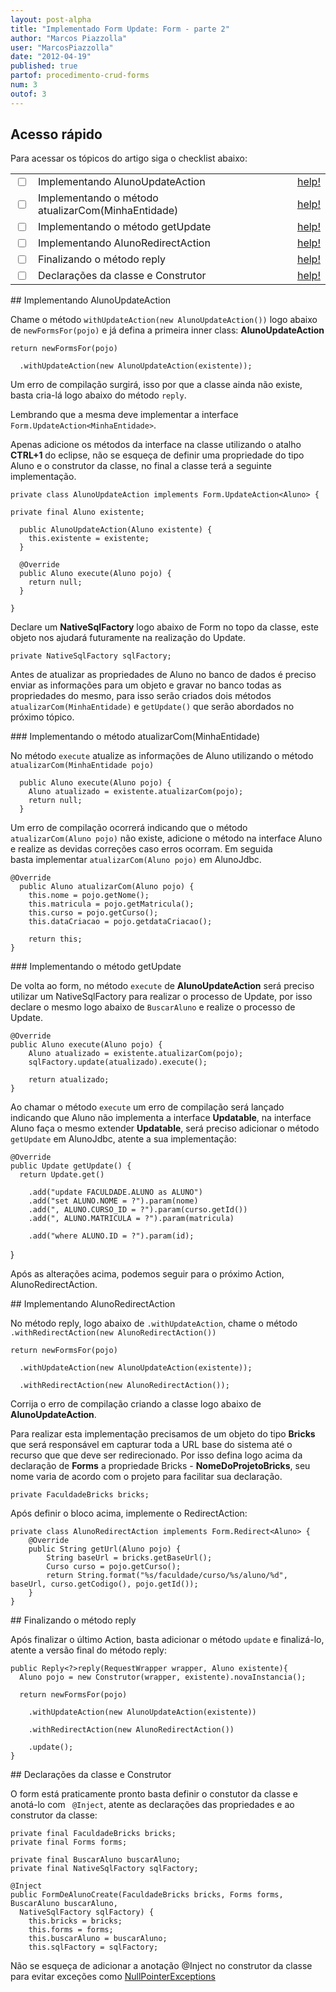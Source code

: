 ```yaml
---
layout: post-alpha
title: "Implementado Form Update: Form - parte 2"
author: "Marcos Piazzolla"
user: "MarcosPiazzolla"
date: "2012-04-19"
published: true
partof: procedimento-crud-forms
num: 3
outof: 3
---
```


## Acesso rápido

Para acessar os tópicos do artigo siga o checklist abaixo:

<table class="table table-bordered">
  <tr>
    <td class="tac col2em">
      <a id="topo_0_0"><input type="checkbox" /></a>
    </td>
    <td>
      Implementando AlunoUpdateAction
    </td>
    <td>
      <a href="#0_0">help!</a>
    </td>    
  </tr>
  <tr>
    <td class="tac col2em">
      <a id="topo_0_1"><input type="checkbox" /></a>
    </td>
    <td>
      Implementando o método atualizarCom(MinhaEntidade)
    </td>
    <td>
      <a href="#0_1">help!</a>
    </td>
  </tr>
  <tr>
    <td class="tac col2em">
      <a id="topo_0_1"><input type="checkbox" /></a>
    </td>
    <td>
      Implementando o método getUpdate
    </td>
    <td>
      <a href="#0_2">help!</a>
    </td>
  </tr>
  <tr>
    <td class="tac col2em">
      <a id="topo_0_1"><input type="checkbox" /></a>
    </td>
    <td>
      Implementando AlunoRedirectAction
    </td>
    <td>
      <a href="#0_3">help!</a>
    </td>
  </tr>
  <tr>
    <td class="tac col2em">
      <a id="topo_0_1"><input type="checkbox" /></a>
    </td>
    <td>
      Finalizando o método reply
    </td>
    <td>
      <a href="#0_4">help!</a>
    </td>
  </tr>
  <tr>
    <td class="tac col2em">
      <a id="topo_0_1"><input type="checkbox" /></a>
    </td>
    <td>
      Declarações da classe e Construtor
    </td>
    <td>
      <a href="#0_5">help!</a>
    </td>
  </tr>
</table>

##<a id="0_0"> </a> Implementando AlunoUpdateAction

Chame o método `withUpdateAction(new AlunoUpdateAction())` logo abaixo de `newFormsFor(pojo)`
e já defina a primeira inner class:  __AlunoUpdateAction__

	return newFormsFor(pojo)

	  .withUpdateAction(new AlunoUpdateAction(existente));

Um erro de compilação surgirá, isso por que a classe ainda não existe, basta cria-lá logo abaixo do
método `reply`.

Lembrando que a mesma deve implementar a interface `Form.UpdateAction<MinhaEntidade>`.

Apenas adicione os métodos da interface na classe utilizando o atalho __CTRL+1__ do eclipse, não
se esqueça de definir uma propriedade do tipo Aluno e o construtor da classe, no final a classe terá a
seguinte implementação.

	private class AlunoUpdateAction implements Form.UpdateAction<Aluno> {

	private final Aluno existente;

	  public AlunoUpdateAction(Aluno existente) {
	    this.existente = existente;
	  }
	
	  @Override
	  public Aluno execute(Aluno pojo) {
        return null;
	  }

	}

Declare um __NativeSqlFactory__ logo abaixo de Form no topo da classe, este objeto nos ajudará 
futuramente na realização do Update.

	private NativeSqlFactory sqlFactory;

Antes de atualizar as propriedades de Aluno no banco de dados é preciso enviar as informações para
um objeto e gravar no banco todas as propriedades do mesmo, para isso serão criados dois métodos
`atualizarCom(MinhaEntidade)` e `getUpdate()` que serão abordados no próximo tópico.

###<a id="0_1"> </a> Implementando o método atualizarCom(MinhaEntidade)

No método `execute` atualize as informações de Aluno utilizando o método `atualizarCom(MinhaEntidade pojo)` 

	  public Aluno execute(Aluno pojo) {
	    Aluno atualizado = existente.atualizarCom(pojo);
        return null;
	  }

Um erro de compilação ocorrerá indicando que o método `atualizarCom(Aluno pojo)` não existe, adicione
o método na interface Aluno e realize as devidas correções caso erros ocorram. Em seguida  
basta implementar `atualizarCom(Aluno pojo)` em AlunoJdbc.

	@Override
	  public Aluno atualizarCom(Aluno pojo) {
		this.nome = pojo.getNome();
		this.matricula = pojo.getMatricula();
		this.curso = pojo.getCurso();
		this.dataCriacao = pojo.getdataCriacao();
		
	    return this;
	}

###<a id="0_2"> </a> Implementando o método getUpdate

De volta ao form, no método `execute` de __AlunoUpdateAction__ será preciso utilizar um
NativeSqlFactory para realizar o processo de Update, por isso declare o mesmo logo abaixo de 
`BuscarAluno` e realize o processo de Update.

	@Override
	public Aluno execute(Aluno pojo) {
		Aluno atualizado = existente.atualizarCom(pojo);
		sqlFactory.update(atualizado).execute();
			
		return atualizado;
	}	

Ao chamar o método `execute` um erro de compilação será lançado indicando que Aluno não implementa
a interface __Updatable__, na interface Aluno faça o mesmo extender __Updatable__, será preciso
adicionar o método `getUpdate` em AlunoJdbc, atente a sua implementação:

    @Override
    public Update getUpdate() {
      return Update.get()

        .add("update FACULDADE.ALUNO as ALUNO")
        .add("set ALUNO.NOME = ?").param(nome)
        .add(", ALUNO.CURSO_ID = ?").param(curso.getId())
        .add(", ALUNO.MATRICULA = ?").param(matricula)
        
        .add("where ALUNO.ID = ?").param(id);
  }

Após as alterações acima, podemos seguir para o próximo Action, AlunoRedirectAction.

##<a id="0_3"> </a> Implementando AlunoRedirectAction

No método reply, logo abaixo de `.withUpdateAction`, chame o método `.withRedirectAction(new AlunoRedirectAction())`
	
	return newFormsFor(pojo)

	  .withUpdateAction(new AlunoUpdateAction(existente));

	  .withRedirectAction(new AlunoRedirectAction());

Corrija o erro de compilação criando a classe logo abaixo de __AlunoUpdateAction__.

Para realizar esta implementação precisamos de um objeto do tipo __Bricks__ que será responsável em
capturar toda a URL base do sistema até o recurso que que deve ser redirecionado. Por isso defina
logo acima da declaração de __Forms__ a propriedade Bricks - __NomeDoProjetoBricks__, seu nome varia
de acordo com o projeto para facilitar sua declaração.

	private FaculdadeBricks bricks;

Após definir o bloco acima, implemente o RedirectAction:

	private class AlunoRedirectAction implements Form.Redirect<Aluno> {
		@Override 
		public String getUrl(Aluno pojo) {
			String baseUrl = bricks.getBaseUrl();
			Curso curso = pojo.getCurso();
			return String.format("%s/faculdade/curso/%s/aluno/%d", baseUrl, curso.getCodigo(), pojo.getId());
		}
	}

##<a id="0_4"> </a> Finalizando o método reply

Após finalizar o último Action, basta adicionar o método `update` e finalizá-lo, atente a versão
final do método reply:

	public Reply<?>reply(RequestWrapper wrapper, Aluno existente){
	  Aluno pojo = new Construtor(wrapper, existente).novaInstancia();
	
	  return newFormsFor(pojo)

	    .withUpdateAction(new AlunoUpdateAction(existente))

	    .withRedirectAction(new AlunoRedirectAction())
	    
	    .update();
	}

##<a id="0_5"> </a> Declarações da classe e Construtor

O form está praticamente pronto basta definir o constutor da classe e anotá-lo com ` @Inject`, 
atente as declarações das propriedades e ao construtor da classe:

	private final FaculdadeBricks bricks;
	private final Forms forms;
	
	private final BuscarAluno buscarAluno;
	private final NativeSqlFactory sqlFactory;

	@Inject
	public FormDeAlunoCreate(FaculdadeBricks bricks, Forms forms, BuscarAluno buscarAluno,
	  NativeSqlFactory sqlFactory) {
		this.bricks = bricks;
		this.forms = forms;
		this.buscarAluno = buscarAluno;
		this.sqlFactory = sqlFactory; 

<div class="alert alert-warning">
	Não se esqueça de adicionar a anotação @Inject no construtor da classe para evitar exceções como  
	<a href="http://docs.oracle.com/javase/7/docs/api/java/lang/NullPointerException.html">
	NullPointerExceptions</a>
</div>